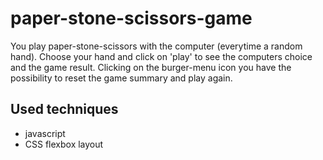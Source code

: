 # paper-stone-scissors-game

You play paper-stone-scissors with the computer (everytime a random hand). Choose your hand and click on 'play' to see the computers choice and the game result. Clicking on the burger-menu icon you have the possibility to reset the game summary and play again. 

## Used techniques

* javascript
* CSS flexbox layout
